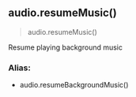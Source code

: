 
## audio.resumeMusic()

> audio.resumeMusic()

Resume playing background music

### Alias:

-   audio.resumeBackgroundMusic()
